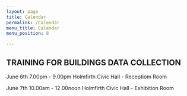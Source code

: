 ```yaml
---
layout: page
title: Calendar
permalink: /Calendar
menu_title: Calendar
menu_position: 8

---
```

## TRAINING FOR BUILDINGS DATA COLLECTION
June 6th 7.00pm - 9.00pm      Holmfirth Civic Hall - Receptiom Room

June 7th 10.00am - 12.00noon  Holmfirth Civic Hall - Exhibition Room
